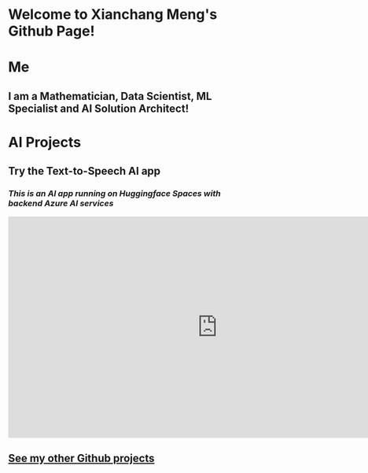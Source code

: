 # Welcome to Xianchang Meng's Github Page!

# Me
## I am a Mathematician, Data Scientist, ML Specialist and AI Solution Architect!

<div data-iframe-width="150" data-iframe-height="270" data-share-badge-id="b06aa006-b6a7-48c6-8a09-4b69c57c48b4" data-share-badge-host="https://www.credly.com"></div><script type="text/javascript" async src="//cdn.credly.com/assets/utilities/embed.js"></script>



# AI Projects 
## Try the Text-to-Speech AI app
### *This is an AI app running on Huggingface Spaces with backend Azure AI services*
<iframe
    src="https://susanapfel-azureaitexttospeech.hf.space"
    frameborder="0"
    width="850"
    height="450"
></iframe>

## [See my other Github projects](https://github.com/xianchangmeng?tab=repositories)
